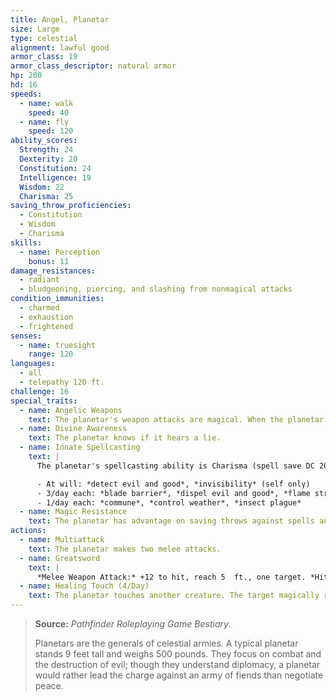 ```yaml
---
title: Angel, Planetar
size: Large
type: celestial
alignment: lawful good
armor_class: 19
armor_class_descriptor: natural armor
hp: 200
hd: 16
speeds:
  - name: walk
    speed: 40
  - name: fly
    speed: 120
ability_scores:
  Strength: 24
  Dexterity: 20
  Constitution: 24
  Intelligence: 19
  Wisdom: 22
  Charisma: 25
saving_throw_proficiencies:
  - Constitution
  - Wisdom
  - Charisma
skills:
  - name: Perception
    bonus: 11
damage_resistances:
  - radiant
  - bludgeoning, piercing, and slashing from nonmagical attacks
condition_immunities:
  - charmed
  - exhaustion
  - frightened
senses:
  - name: truesight
    range: 120
languages:
  - all
  - telepathy 120 ft.
challenge: 16
special_traits:
  - name: Angelic Weapons
    text: The planetar's weapon attacks are magical. When the planetar hits with any weapon, the weapon deals an extra 5d8 radiant damage (included in the attack).
  - name: Divine Awareness
    text: The planetar knows if it hears a lie.
  - name: Innate Spellcasting
    text: |
      The planetar's spellcasting ability is Charisma (spell save DC 20). The planetar can innately cast the following spells, requiring no material components:

      - At will: *detect evil and good*, *invisibility* (self only)
      - 3/day each: *blade barrier*, *dispel evil and good*, *flame strike*, *raise dead*
      - 1/day each: *commune*, *control weather*, *insect plague*
  - name: Magic Resistance
    text: The planetar has advantage on saving throws against spells and other magical effects.
actions:
  - name: Multiattack
    text: The planetar makes two melee attacks.
  - name: Greatsword
    text: |
      *Melee Weapon Attack:* +12 to hit, reach 5  ft., one target. *Hit:* 21 (4d6 + 7) slashing damage plus  22 (5d8) radiant damage.
  - name: Healing Touch (4/Day)
    text: The planetar touches another creature. The target magically regains 30 (6d8 + 3) hit points and is freed from any curse, disease, poison, blindness, or deafness.
---
```


> **Source:** *Pathfinder Roleplaying Game Bestiary*.
>
> Planetars are the generals of celestial armies. A typical planetar stands 9 feet tall and weighs 500 pounds. They focus on combat and the destruction of evil; though they understand diplomacy, a planetar would rather lead the charge against an army of fiends than negotiate peace.
